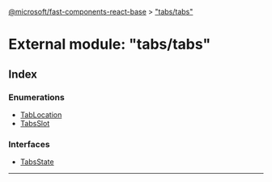 [@microsoft/fast-components-react-base](../README.md) > ["tabs/tabs"](../modules/_tabs_tabs_.md)

# External module: "tabs/tabs"

## Index

### Enumerations

* [TabLocation](../enums/_tabs_tabs_.tablocation.md)
* [TabsSlot](../enums/_tabs_tabs_.tabsslot.md)

### Interfaces

* [TabsState](../interfaces/_tabs_tabs_.tabsstate.md)

---


